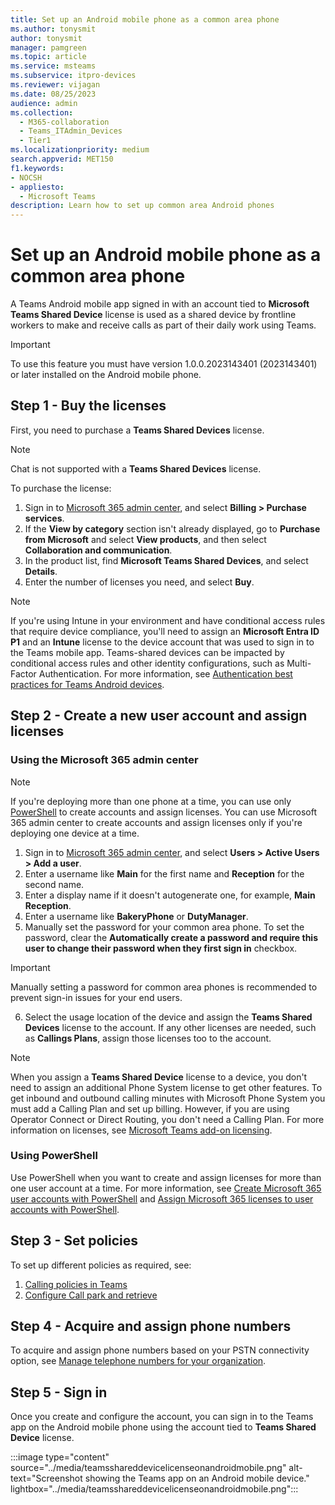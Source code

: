 ```yaml
---
title: Set up an Android mobile phone as a common area phone
ms.author: tonysmit
author: tonysmit
manager: pamgreen
ms.topic: article
ms.service: msteams
ms.subservice: itpro-devices
ms.reviewer: vijagan
ms.date: 08/25/2023
audience: admin
ms.collection: 
  - M365-collaboration
  - Teams_ITAdmin_Devices
  - Tier1
ms.localizationpriority: medium
search.appverid: MET150
f1.keywords:
- NOCSH
- appliesto: 
  - Microsoft Teams
description: Learn how to set up common area Android phones
---
```


# Set up an Android mobile phone as a common area phone

A Teams Android mobile app signed in with an account tied to **Microsoft Teams Shared Device** license is used as a shared device by frontline workers to make and receive calls as part of their daily work using Teams.

  > [!IMPORTANT]
  > To use this feature you must have version 1.0.0.2023143401 (2023143401) or later installed on the Android mobile phone. 

## Step 1 - Buy the licenses

First, you need to purchase a **Teams Shared Devices** license.

  > [!NOTE]
  > Chat is not supported with a **Teams Shared Devices** license.

To purchase the license:

1. Sign in to [Microsoft 365 admin center](https://go.microsoft.com/fwlink/p/?linkid=2024339), and select **Billing > Purchase services**.
1. If the **View by category** section isn't already displayed, go to **Purchase from Microsoft** and select **View products**, and then select **Collaboration and communication**.
1. In the product list, find **Microsoft Teams Shared Devices**, and select **Details**.
1. Enter the number of licenses you need, and select **Buy**.

  > [!NOTE]
  > If you're using Intune in your environment and have conditional access rules that require device compliance, you'll need to assign an **Microsoft Entra ID P1** and an **Intune** license to the device account that was used to sign in to the Teams mobile app.
  > Teams-shared devices can be impacted by conditional access rules and other identity configurations, such as Multi-Factor Authentication. For more information, see [Authentication best practices for Teams Android devices](authentication-best-practices-for-android-devices.md).

## Step 2 - Create a new user account and assign licenses

### Using the Microsoft 365 admin center

  > [!NOTE]
  > If you're deploying more than one phone at a time, you can use only [PowerShell](../set-up-common-area-phones.md) to create accounts and assign licenses.
  > You can use Microsoft 365 admin center to create accounts and assign licenses only if you're deploying one device at a time.

1. Sign in to [Microsoft 365 admin center](https://go.microsoft.com/fwlink/p/?linkid=2024339), and select **Users > Active Users > Add a user**.
1. Enter a username like **Main** for the first name and **Reception** for the second name.
1. Enter a display name if it doesn't autogenerate one, for example, **Main Reception**.
1. Enter a username like **BakeryPhone** or **DutyManager**.
1. Manually set the password for your common area phone. To set the password, clear the **Automatically create a password and require this user to change their password when they first sign in** checkbox.

> [!IMPORTANT]
> Manually setting a password for common area phones is recommended to prevent sign-in issues for your end users.

6. Select the usage location of the device and assign the **Teams Shared Devices** license to the account. If any other licenses are needed, such as **Callings Plans**, assign those licenses too to the account.

> [!NOTE]
>
> When you assign a **Teams Shared Device** license to a device, you don't need to assign an additional Phone System license to get other features. To get inbound and outbound calling minutes with Microsoft Phone System you must add a Calling Plan and set up billing. However, if you are using Operator Connect or Direct Routing, you don't need a Calling Plan. For more information on licenses, see [Microsoft Teams add-on licensing](../teams-add-on-licensing/microsoft-teams-add-on-licensing.md). 

### Using PowerShell

Use PowerShell when you want to create and assign licenses for more than
one user account at a time. For more information, see [Create Microsoft 365 user accounts with PowerShell](/microsoft-365/enterprise/create-user-accounts-with-microsoft-365-powershell) and [Assign Microsoft 365 licenses to user accounts with PowerShell](/microsoft-365/enterprise/assign-licenses-to-user-accounts-with-microsoft-365-powershell).

## Step 3 - Set policies

To set up different policies as required, see:

1. [Calling policies in Teams](../teams-calling-policy.md)
1. [Configure Call park and retrieve](..//call-park-and-retrieve.md)

## Step 4 - Acquire and assign phone numbers

To acquire and assign phone numbers based on your PSTN connectivity option, see [Manage telephone numbers for your organization](../manage-phone-numbers-landing-page.md).

## Step 5 - Sign in

Once you create and configure the account, you can sign in to the Teams app on the Android mobile phone using the account tied to **Teams Shared Device** license.

:::image type="content" source="../media/teamsshareddevicelicenseonandroidmobile.png" alt-text="Screenshot showing the Teams app on an Android mobile device." lightbox="../media/teamsshareddevicelicenseonandroidmobile.png":::
